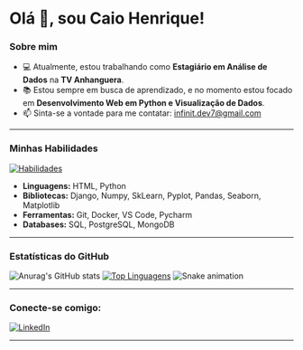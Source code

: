 # Olá 👋, sou Caio Henrique!

### Sobre mim

- 💻 Atualmente, estou trabalhando como **Estagiário em Análise de Dados** na **TV Anhanguera**.
- 📚 Estou sempre em busca de aprendizado, e no momento estou focado em **Desenvolvimento Web em Python e Visualização de Dados**.
- 📫 Sinta-se a vontade para me contatar: infinit.dev7@gmail.com

---

### Minhas Habilidades

[![Habilidades](https://skillicons.dev/icons?i=html,python,django,pycharm,bots,docker,postgres)](https://skillicons.dev)

* **Linguagens:** HTML, Python
* **Bibliotecas:** Django, Numpy, SkLearn, Pyplot, Pandas, Seaborn, Matplotlib
* **Ferramentas:** Git, Docker, VS Code, Pycharm
* **Databases:** SQL, PostgreSQL, MongoDB

---

### Estatísticas do GitHub

![Anurag's GitHub stats](https://github-readme-stats.vercel.app/api?username=caiohenri99&show_icons=true&theme=radical)
[![Top Linguagens](https://github-readme-stats.vercel.app/api/top-langs/?username=caiohenri99&layout=compact&theme=dark)](https://github.com/caiohenri99/github-readme-stats)
![Snake animation](https://github.com/caiohenri99/caiohenri99/blob/output/github-snake.gif?raw=true)

---

### Conecte-se comigo:

[![LinkedIn](https://img.shields.io/badge/LinkedIn-0077B5?style=for-the-badge&logo=linkedin&logoColor=white)]([www.linkedin.com/in/caio-henrique7])

---


  
  
  

          
          
          
          
          
